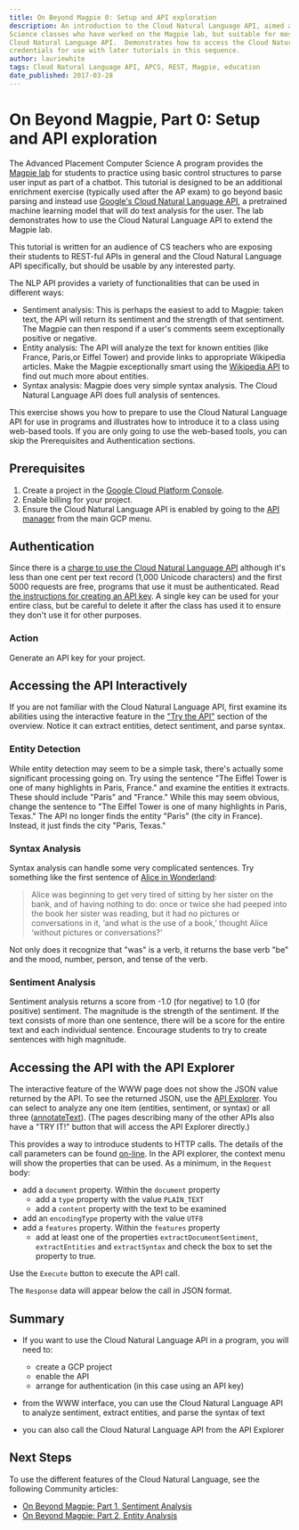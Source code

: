 ```yaml
---
title: On Beyond Magpie 0: Setup and API exploration
description: An introduction to the Cloud Natural Language API, aimed at Advanced Placement Computer
Science classes who have worked on the Magpie lab, but suitable for most people starting with the
Cloud Natural Language API.  Demonstrates how to access the Cloud Natural Language API interatively and create 
credentials for use with later tutorials in this sequence.
author: lauriewhite
tags: Cloud Natural Language API, APCS, REST, Magpie, education
date_published: 2017-03-28
---
```

# On Beyond Magpie, Part 0: Setup and API exploration

The Advanced Placement Computer Science A program provides 
the [Magpie lab](http://media.collegeboard.com/digitalServices/pdf/ap/ap-compscia-magpie-lab-student-guide.pdf) for students to practice using basic control structures to parse user input as part of a chatbot.  This tutorial is designed to be an additional enrichment exercise (typically used after the AP exam) to go beyond  basic parsing and instead use [Google's Cloud Natural Language API][nlp], a pretrained machine learning model that will do text analysis for the user.  The lab demonstrates how to use the Cloud Natural Language API to extend the Magpie lab.

This tutorial is written for an audience of CS teachers who are exposing their students to REST-ful APIs in general and the Cloud Natural Language API specifically, but should be usable by any interested party.

The NLP API provides a variety of functionalities that can be used in different ways:

* Sentiment analysis:  This is perhaps the easiest to add to Magpie: taken text, the API will return its sentiment and the strength of that sentiment.  The Magpie can then respond if a user's comments seem exceptionally positive or negative.
* Entity analysis: The API will analyze the text for known entities (like France, Paris,or Eiffel Tower) and provide links to appropriate Wikipedia articles.  Make the Magpie exceptionally smart using the [Wikipedia API](https://www.mediawiki.org/wiki/API:Main_page) to find out much more about entities.
* Syntax analysis: Magpie does very simple syntax analysis.  The Cloud Natural Language API does full analysis of sentences. 

This exercise shows you how to prepare to use the Cloud Natural Language API for use in programs and illustrates how to introduce it to a class using web-based tools.  If you are only going to use the web-based tools, you can skip the Prerequisites and Authentication sections.


## Prerequisites

1. Create a project in the [Google Cloud Platform Console][console].
1. Enable billing for your project.
1. Ensure the Cloud Natural Language API is enabled by going to the [API manager][manager] from
the main GCP menu.

## Authentication

Since there is a [charge to use the Cloud Natural Language API][pricing] although it's less
than one cent per text record (1,000 Unicode characters) and the first 5000 requests are free, programs that use
it must be authenticated. Read [the instructions for creating an API key][auth].  A single key can be used for your entire class, but be careful to delete it after the class has used it to ensure they don't use it for other purposes.


### Action

Generate an API key for your project.

## Accessing the API Interactively 

If you are not familiar with the Cloud Natural Language API, first examine its abilities using the interactive feature in the ["Try the API"][nlp] section of the overview.  Notice it can extract entities, detect sentiment, and parse syntax.

### Entity Detection

While entity detection may seem to be a simple task, there's actually some significant processing going on.  Try using the sentence "The Eiffel Tower is one of many highlights in Paris, France." and examine the entities it extracts.  These should include "Paris" and "France."  While this may seem obvious, change the sentence to "The Eiffel Tower is one of many highlights in Paris, Texas."  The API no longer finds the entity "Paris" (the city in France).  Instead, it just finds the city "Paris, Texas."

### Syntax Analysis
Syntax analysis can handle some very complicated sentences.  Try something like the first sentence of [Alice in Wonderland][alice]:
>Alice was beginning to get very tired of sitting by her sister on the bank, and of having nothing to do: once or twice she had peeped into the book her sister was reading, but it had no pictures or conversations in it, ‘and what is the use of a book,’ thought Alice ‘without pictures or conversations?’

Not only does it recognize that "was" is a verb, it returns the base verb "be" and the mood, number, person, and tense of the verb.

### Sentiment Analysis
Sentiment analysis returns a score from -1.0 (for negative) to 1.0 (for positive) sentiment.  The magnitude is the strength of the sentiment.  If the text consists of more than one sentence, there will be a score for the entire text and each individual sentence.  Encourage students to try to create sentences with high magnitude. 

## Accessing the API with the API Explorer

The interactive feature of the WWW page does not show the JSON value returned by the API.  To see the returned JSON, use the [API Explorer][explorer].  You can select to analyze any one item (entities, sentiment, or syntax) or all three ([annotateText][annotate]).  (The pages describing many of the other APIs also have a "TRY IT!" button that will access the API Explorer directly.)

This provides a way to introduce students to HTTP calls.  The details of the call parameters can be found [on-line][annotateapi].  In the API explorer, the context menu will show the properties that can be used.  As a minimum, in the `Request` body:

* add a `document` property.  Within the `document` property 
  * add a `type` property with the value  `PLAIN_TEXT`
  * add a `content` property with the text to be examined
* add an `encodingType` property with the value `UTF8`
* add a `features` property.  Within the `features` property
  * add at least one of the properties `extractDocumentSentiment`, `extractEntities` and `extractSyntax` and check the box to set the property to true.

Use the `Execute` button to execute the API call.

The `Response` data will appear below the call in JSON format.

## Summary

* If you want to use the Cloud Natural Language API in a program, you will need to:

  * create a GCP project
  * enable the API
  * arrange for authentication (in this case using an API key)

* from the WWW interface, you can use the Cloud Natural Language API to analyze sentiment, extract entities, and parse the syntax of text
* you can also call the Cloud Natural Language API from the API Explorer

## Next Steps 
To use the different features of the Cloud Natural Language, see the following Community articles:
* [On Beyond Magpie: Part 1, Sentiment Analysis][magpie1]
* [On Beyond Magpie: Part 2, Entity Analysis][magpie2]





[alice]:https://www.gutenberg.org/files/11/11-h/11-h.htm
[annotate]:https://apis-explorer.appspot.com/apis-explorer/#search/natural/language/v1/language.documents.annotateText
[annotateapi]:https://cloud.google.com/natural-language/docs/reference/rest/v1beta1/documents/annotateText
[auth]:https://cloud.google.com/natural-language/docs/common/auth
[console]:https://console.cloud.google.com/
[explorer]:https://apis-explorer.appspot.com/apis-explorer/#search/natural/language/v1/
[magpie1]:https://cloud.google.com/community/tutorials/on-beyond-magpie1
[magpie2]:https://cloud.google.com/community/tutorials/on-beyond-magpie2
[manager]:https://console.cloud.google.com/apis/
[nlp]:https://cloud.google.com/natural-language/
[pricing]: https://cloud.google.com/natural-language/pricing


